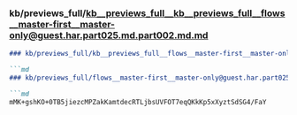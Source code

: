### kb/previews_full/kb__previews_full__kb__previews_full__flows__master-first__master-only@guest.har.part025.md.part002.md.md

```md
### kb/previews_full/kb__previews_full__flows__master-first__master-only@guest.har.part025.md.part002.md

```md
### kb/previews_full/flows__master-first__master-only@guest.har.part025.md (part 002)

```md
mMK+gshKO+0TB5jiezcMPZakKamtdecRTLjbsUVFOT7eqQKkKp5xXyztSdSG4/FaY
```

```

```

```
